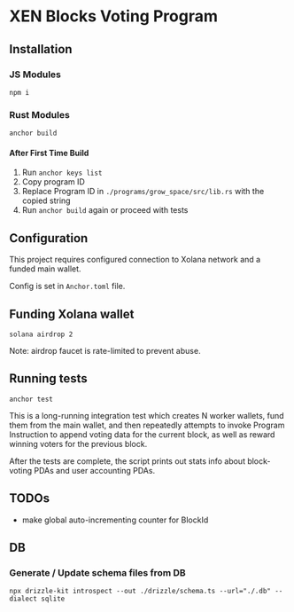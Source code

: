 # XEN Blocks Voting Program

## Installation

### JS Modules

```npm i```

### Rust Modules

```anchor build```

#### After First Time Build

1. Run `anchor keys list`
2. Copy program ID
3. Replace Program ID in `./programs/grow_space/src/lib.rs` with the copied string
4. Run `anchor build` again or proceed with tests

## Configuration

This project requires configured connection to Xolana network and a funded main wallet.

Config is set in `Anchor.toml` file.

## Funding Xolana wallet

```solana airdrop 2```

Note: airdrop faucet is rate-limited to prevent abuse.

## Running tests

```anchor test```

This is a long-running integration test which creates N worker wallets, fund them from the main wallet, and then
repeatedly attempts to invoke Program Instruction to append voting data for the current block, as well as reward winning
voters for the previous block.

After the tests are complete, the script prints out stats info about block-voting PDAs and user accounting PDAs.

## TODOs

- make global auto-incrementing counter for BlockId

## DB

### Generate / Update schema files from DB

```
npx drizzle-kit introspect --out ./drizzle/schema.ts --url="./.db" --dialect sqlite
```